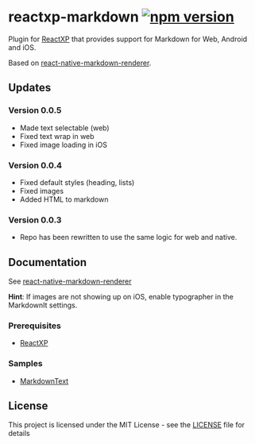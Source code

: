 # reactxp-markdown [![npm version](https://img.shields.io/npm/v/reactxp-markdown.svg?style=flat)](https://www.npmjs.com/package/reactxp-markdown)
Plugin for [ReactXP](https://microsoft.github.io/reactxp/) that provides support for Markdown for Web, Android and iOS.

Based on [react-native-markdown-renderer](https://github.com/mientjan/react-native-markdown-renderer).

## Updates

### Version 0.0.5
* Made text selectable (web)
* Fixed text wrap in web
* Fixed image loading in iOS

### Version 0.0.4
* Fixed default styles (heading, lists)
* Fixed images
* Added HTML to markdown

### Version 0.0.3
* Repo has been rewritten to use the same logic for web and native.

## Documentation

See [react-native-markdown-renderer](https://github.com/mientjan/react-native-markdown-renderer)

__Hint__: If images are not showing up on iOS, enable typographer in the MarkdownIt settings.

### Prerequisites
* [ReactXP](https://github.com/microsoft/reactxp/)

### Samples
* [MarkdownText](https://github.com/Fulanko/reactxp-markdown/tree/master/samples/MarkdownTest)

## License
This project is licensed under the MIT License - see the [LICENSE](LICENSE) file for details
